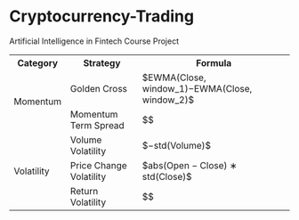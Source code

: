 # Cryptocurrency-Trading
Artificial Intelligence in Fintech Course Project

<table>
    <tr>
        <th>Category</th><th>Strategy</th><th>Formula</th>
    </tr>
    <tr>
        <td rowspan="2">Momentum</td><td>Golden Cross</td><td>$EWMA(Close, window_1)−EWMA(Close, window_2)$</td>
    </tr>
    <tr>
        <td>Momentum Term Spread</td><td>$$</td>
    </tr>
    <tr>
        <td rowspan="3">Volatility</td><td>Volume Volatility</td><td>$−std(Volume)$</td>
    </tr>
    <tr>
        <td>Price Change Volatility </td><td> $abs(Open − Close) ∗ std(Close)$ </td>
    </tr>
    <tr>
        <td> Return Volatility </td><td>$$</td>
    </tr>
</table>
